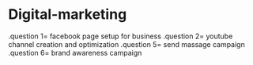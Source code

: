 # Digital-marketing
.question 1= facebook page setup for business
.question 2= youtube channel creation and optimization
.question 5= send massage campaign
.question 6= brand awareness campaign
